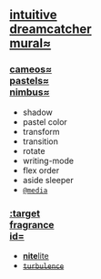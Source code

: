 ## [intuitive <br> dreamcatcher <br> mural≈](https://webmural.com/dreamcatcher)

### [cameos≈](https://webmural.com/css) <br> [pastels≈](aya.css) <br> [nimbus≈](chy.css)

* shadow
* pastel color
* transform
* transition
* rotate
* writing-mode
* flex order
* aside sleeper
* [`@media`](https://webmural.com/media)

### [:target](https://ryanve.com/lab/:target) <br> [fragrance<br>id=](index.html)

* [<b>nite</b><ins>lite</ins>](https://webmural.com/dreamcatcher#nur)
* [<del>`turbulence`</del>](https://webmural.com/dreamcatcher#suave)